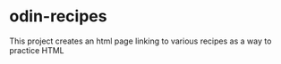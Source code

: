 # odin-recipes
This project creates an html page linking to various recipes as a way to practice HTML